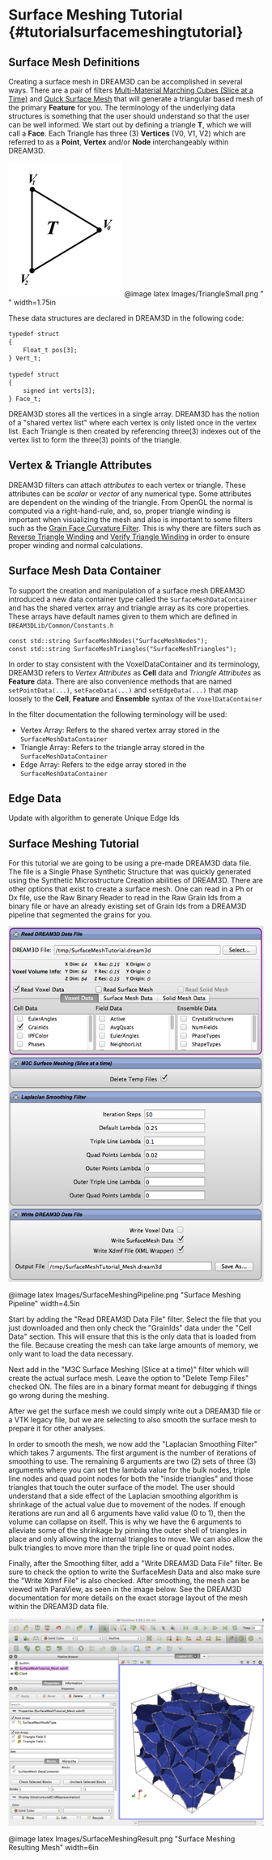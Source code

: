 Surface Meshing Tutorial {#tutorialsurfacemeshingtutorial}
========

## Surface Mesh Definitions
Creating a surface mesh in DREAM3D can be accomplished in several ways. There are a pair of filters [Multi-Material Marching Cubes (Slice at a Time)](#m3cslicebyslice) and [Quick Surface Mesh](#quicksurfacemesh) that will generate a triangular based mesh of the primary **Feature** for you. The terminology of the underlying data structures is something that the user should understand so that the user can be well informed. We start out by defining a triangle **T**,  which we will call a  **Face**. Each Triangle has three (3) **Vertices** (V0, V1, V2) which are  referred to as a **Point**, **Vertex** and/or **Node** interchangeably within DREAM3D.

![Triangle/Face](Images/TriangleSmall.png)
@image latex Images/TriangleSmall.png " " width=1.75in

These data structures are declared in DREAM3D in the following code:

    typedef struct
    {
        Float_t pos[3];
    } Vert_t;

    typedef struct
    {
        signed int verts[3];
    } Face_t;

DREAM3D stores all the vertices in a single array. DREAM3D has the notion of a "shared vertex list" where each vertex is only listed once in the vertex list. Each Triangle is then created by referencing three(3) indexes out of the vertex list to form the three(3) points of the triangle.

## Vertex & Triangle Attributes
DREAM3D filters can attach _attributes_ to each vertex or triangle. These attributes can be _scalar_ or _vector_ of any numerical type. Some attributes are dependent on the winding of the triangle. From OpenGL the normal is computed via a right-hand-rule, and, so, proper triangle winding is important when visualizing the mesh and also is important to some filters such as the [Grain Face Curvature Filter](#grainfacecurvaturefilter). This is why there are filters such as [Reverse Triangle Winding](#reversetrianglewinding) and [Verify Triangle Winding](#verifytrianglewinding) in order to ensure proper winding and normal calculations.

## Surface Mesh Data Container
To support the creation and manipulation of a surface mesh DREAM3D introduced a new data container type called the ``SurfaceMeshDataContainer`` and has  the shared vertex array and triangle array as its core properties. These arrays have default names given to them which are defined in ``DREAM3DLib/Common/Constants.h``

    const std::string SurfaceMeshNodes("SurfaceMeshNodes");
    const std::string SurfaceMeshTriangles("SurfaceMeshTriangles");

In order to stay consistent with the VoxelDataContainer and its terminology, DREAM3D refers to _Vertex Attributes_ as **Cell** data and _Triangle Attributes_ as **Feature** data. There are also convenience methods that are named ``setPointData(...)``, ``setFaceData(...)`` and ``setEdgeData(...)`` that map loosely to the **Cell**, **Feature** and **Ensemble** syntax of the ``VoxelDataContainer``

In the filter documentation the following terminology will be used:

+ Vertex Array: Refers to the shared vertex array stored in the ``SurfaceMeshDataContainer``
+ Triangle Array:  Refers to the triangle array stored in the ``SurfaceMeshDataContainer``
+ Edge Array: Refers to the edge array stored in the ``SurfaceMeshDataContainer``


## Edge Data
 Update with algorithm to generate Unique Edge Ids


## Surface Meshing Tutorial
For this tutorial we are going to be using a pre-made DREAM3D data file. The file is a Single Phase Synthetic Structure that was quickly generated using the Synthetic Microstructure Creation abilities of DREAM3D. There are other options that exist to create a surface mesh. One can read in a Ph or Dx file, use the Raw Binary Reader to read in the Raw Grain Ids from a binary file or have an already existing set of Grain Ids from a DREAM3D pipeline that segmented the grains for you.

![Surface Meshing Pipeline](Images/SurfaceMeshingPipeline.png)

@image latex Images/SurfaceMeshingPipeline.png "Surface Meshing Pipeline" width=4.5in


Start by adding the "Read DREAM3D Data File" filter. Select the file that you just downloaded and then only check the "GrainIds" data under the "Cell Data" section. This will ensure that this is the only data that is loaded from the file. Because creating the mesh can take large amounts of memory, we only want to load the data necessary. 

Next add in the "M3C Surface Meshing (Slice at a time)" filter which will create the actual surface mesh. Leave the option to "Delete Temp Files" checked ON. The files are in a binary format meant for debugging if things go wrong during the meshing.

After we get the surface mesh we could simply write out a DREAM3D file or a VTK legacy file, but we are selecting to also smooth the surface mesh to prepare it for other analyses.

In order to smooth the mesh, we now add the "Laplacian Smoothing Filter" which takes 7 arguments. The first argument is the number of iterations of smoothing to use. The remaining 6 arguments are two (2) sets of three (3) arguments where you can set the lambda value for the bulk nodes, triple line nodes and quad point nodes for both the "inside triangles" and those triangles that touch the outer surface of the model. The user should understand that a side effect of the Laplacian smoothing algorithm is shrinkage of the actual value due to movement of the nodes. If enough iterations are run and all 6 arguments have valid value (0 to 1), then the volume can collapse on itself. This is why we have the 6 arguments to alleviate some of the shrinkage by pinning the outer shell of triangles in place and only allowing the internal triangles to move. We can also allow the bulk triangles to move more than the triple line or quad point nodes.

Finally, after the Smoothing filter, add a "Write DREAM3D Data File" filter. Be sure to check the option to write the SurfaceMesh Data and also make sure the "Write Xdmf File" is also checked. After smoothing, the mesh can be viewed with ParaView, as seen in the image below. See the DREAM3D documentation for more details on the exact storage layout of the mesh within the DREAM3D data file.

![Surface Meshing Resulting Mesh](Images/SurfaceMeshingResult.png)

@image latex Images/SurfaceMeshingResult.png "Surface Meshing Resulting Mesh" width=6in
